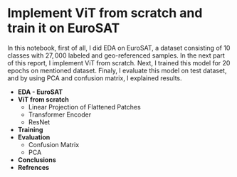 # Implement ViT from scratch and train it on EuroSAT

In this notebook, first of all, I did EDA on EuroSAT, a dataset consisting of $10$ classes with $27,000$ labeled and geo-referenced samples. In the next part of this report, I implement ViT from scratch. Next, I trained this model for 20 epochs on mentioned dataset. Finaly, I evaluate this model on test dataset, and by using PCA and confusion matrix, I explained results.

* **EDA - EuroSAT**
* **ViT from scratch**
    * Linear Projection of Flattened Patches
    * Transformer Encoder
    * ResNet
* **Training**
* **Evaluation**
    * Confusion Matrix
    * PCA
* **Conclusions**
* **Refrences**
